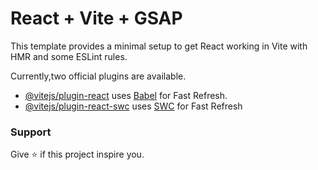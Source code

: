 # React + Vite + GSAP

This template provides a minimal setup to get React working in Vite with HMR and some ESLint rules.

Currently,two official plugins are available.

- [@vitejs/plugin-react](https://github.com/vitejs/vite-plugin-react/blob/main/packages/plugin-react/README.md) uses [Babel](https://babeljs.io/) for Fast Refresh.
- [@vitejs/plugin-react-swc](https://github.com/vitejs/vite-plugin-react-swc) uses [SWC](https://swc.rs/) for Fast Refresh

### Support

Give ⭐ if this project inspire you.

